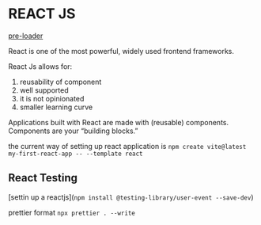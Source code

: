# REACT JS

[pre-loader](https://icons8.com/preloaders/en/science)

React is one of the most powerful, widely used frontend frameworks.

React Js allows for:

1. reusability of component
2. well supported
3. it is not opinionated
4. smaller learning curve

Applications built with React are made with (reusable) components. Components are your “building blocks.”

the current way of setting up react application is `npm create vite@latest my-first-react-app -- --template react`

## React Testing

[settin up a reactjs](`npm install @testing-library/user-event --save-dev`)

prettier format `npx prettier . --write`
